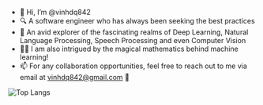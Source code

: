 - 👋 Hi, I’m @vinhdq842
- 🔍 A software engineer who has always been seeking the best practices
- 👀 An avid explorer of the fascinating realms of Deep Learning, Natural Language Processing, Speech Processing and even Computer Vision
- 🧙‍♂️ I am also intrigued by the magical mathematics behind machine learning!
- 📫 For any collaboration opportunities, feel free to reach out to me via email at vinhdq842@gmail.com 🚀

<!---
vinhdq842/vinhdq842 is a ✨ special ✨ repository because its `README.md` (this file) appears on your GitHub profile.
You can click the Preview link to take a look at your changes.
--->
![Top Langs](https://github-readme-stats.vercel.app/api/top-langs/?username=vinhdq842&langs_count=7&layout=compact&show_icons=true&theme=graywhite&hide=CSS,CMAKE,POWERSHELL,Makefile&custom_title=My+Favorite+Languages)
